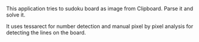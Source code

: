 This application tries to sudoku board as image from Clipboard. 
Parse it and solve it.

It uses tessarect for number detection and manual pixel by pixel analysis for detecting the lines on the board.
